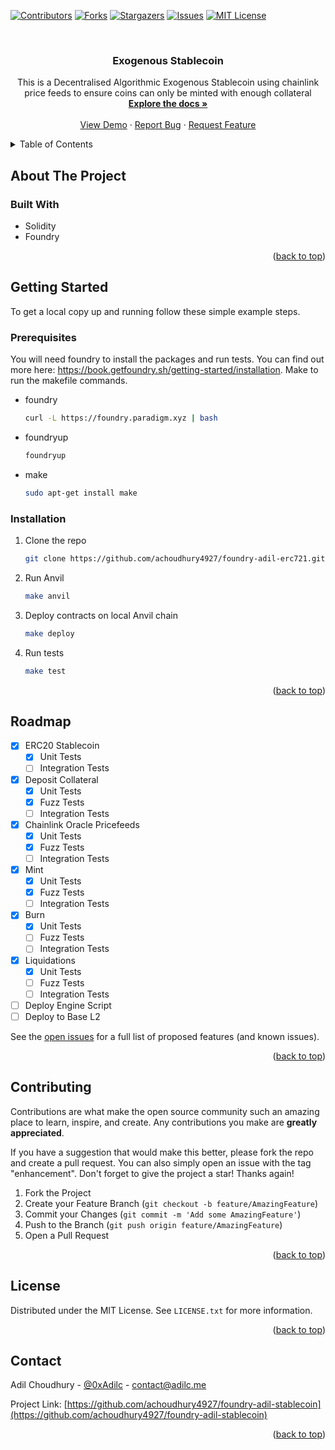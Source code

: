<!-- Improved compatibility of back to top link: See: https://github.com/othneildrew/Best-README-Template/pull/73 -->

<a name="readme-top"></a>

<!--
*** Thanks for checking out the Best-README-Template. If you have a suggestion
*** that would make this better, please fork the repo and create a pull request
*** or simply open an issue with the tag "enhancement".
*** Don't forget to give the project a star!
*** Thanks again! Now go create something AMAZING! :D
-->

<!-- PROJECT SHIELDS -->
<!--
*** I'm using markdown "reference style" links for readability.
*** Reference links are enclosed in brackets [ ] instead of parentheses ( ).
*** See the bottom of this document for the declaration of the reference variables
*** for contributors-url, forks-url, etc. This is an optional, concise syntax you may use.
*** https://www.markdownguide.org/basic-syntax/#reference-style-links
-->

[![Contributors][contributors-shield]][contributors-url]
[![Forks][forks-shield]][forks-url]
[![Stargazers][stars-shield]][stars-url]
[![Issues][issues-shield]][issues-url]
[![MIT License][license-shield]][license-url]

<!-- PROJECT LOGO -->
<br />

<h3 align="center">Exogenous Stablecoin</h3>

  <p align="center">
    This is a Decentralised Algorithmic Exogenous Stablecoin using chainlink price feeds to ensure coins can only be minted with enough collateral
    <br />
    <a href="https://github.com/achoudhury4927/foundry-adil-stablecoin"><strong>Explore the docs »</strong></a>
    <br />
    <br />
    <a href="https://github.com/achoudhury4927/foundry-adil-stablecoin">View Demo</a>
    ·
    <a href="https://github.com/achoudhury4927/foundry-adil-stablecoin/issues">Report Bug</a>
    ·
    <a href="https://github.com/achoudhury4927/foundry-adil-stablecoin/issues">Request Feature</a>
  </p>
</div>

<!-- TABLE OF CONTENTS -->
<details>
  <summary>Table of Contents</summary>
  <ol>
    <li>
      <a href="#about-the-project">About The Project</a>
      <ul>
        <li><a href="#built-with">Built With</a></li>
      </ul>
    </li>
    <li>
      <a href="#getting-started">Getting Started</a>
      <ul>
        <li><a href="#prerequisites">Prerequisites</a></li>
        <li><a href="#installation">Installation</a></li>
      </ul>
    </li>
    <li><a href="#roadmap">Roadmap</a></li>
    <li><a href="#contributing">Contributing</a></li>
    <li><a href="#license">License</a></li>
    <li><a href="#contact">Contact</a></li>
  </ol>
</details>

<!-- ABOUT THE PROJECT -->

## About The Project

### Built With

- Solidity
- Foundry

<p align="right">(<a href="#readme-top">back to top</a>)</p>

<!-- GETTING STARTED -->

## Getting Started

To get a local copy up and running follow these simple example steps.

### Prerequisites

You will need foundry to install the packages and run tests. You can find out more here: https://book.getfoundry.sh/getting-started/installation. Make to run the makefile commands.

- foundry

  ```sh
  curl -L https://foundry.paradigm.xyz | bash
  ```

- foundryup

  ```sh
  foundryup
  ```

- make
  ```sh
  sudo apt-get install make
  ```

### Installation

1. Clone the repo
   ```sh
   git clone https://github.com/achoudhury4927/foundry-adil-erc721.git
   ```
2. Run Anvil
   ```sh
   make anvil
   ```
3. Deploy contracts on local Anvil chain
   ```sh
   make deploy
   ```
4. Run tests
   ```sh
   make test
   ```

<p align="right">(<a href="#readme-top">back to top</a>)</p>

<!-- ROADMAP -->

## Roadmap

- [x] ERC20 Stablecoin
  - [x] Unit Tests
  - [ ] Integration Tests
- [x] Deposit Collateral
  - [x] Unit Tests
  - [x] Fuzz Tests
  - [ ] Integration Tests
- [x] Chainlink Oracle Pricefeeds
  - [x] Unit Tests
  - [x] Fuzz Tests
  - [ ] Integration Tests
- [x] Mint
  - [x] Unit Tests
  - [x] Fuzz Tests
  - [ ] Integration Tests
- [x] Burn
  - [x] Unit Tests
  - [ ] Fuzz Tests
  - [ ] Integration Tests
- [x] Liquidations
  - [x] Unit Tests
  - [ ] Fuzz Tests
  - [ ] Integration Tests
- [ ] Deploy Engine Script
- [ ] Deploy to Base L2

See the [open issues](https://github.com/achoudhury4927/foundry-adil-stablecoin/issues) for a full list of proposed features (and known issues).

<p align="right">(<a href="#readme-top">back to top</a>)</p>

<!-- CONTRIBUTING -->

## Contributing

Contributions are what make the open source community such an amazing place to learn, inspire, and create. Any contributions you make are **greatly appreciated**.

If you have a suggestion that would make this better, please fork the repo and create a pull request. You can also simply open an issue with the tag "enhancement".
Don't forget to give the project a star! Thanks again!

1. Fork the Project
2. Create your Feature Branch (`git checkout -b feature/AmazingFeature`)
3. Commit your Changes (`git commit -m 'Add some AmazingFeature'`)
4. Push to the Branch (`git push origin feature/AmazingFeature`)
5. Open a Pull Request

<p align="right">(<a href="#readme-top">back to top</a>)</p>

<!-- LICENSE -->

## License

Distributed under the MIT License. See `LICENSE.txt` for more information.

<p align="right">(<a href="#readme-top">back to top</a>)</p>

<!-- CONTACT -->

## Contact

Adil Choudhury - [@0xAdilc](https://twitter.com/0xAdilc) - contact@adilc.me

Project Link: [https://github.com/achoudhury4927/foundry-adil-stablecoin](https://github.com/achoudhury4927/foundry-adil-stablecoin)

<p align="right">(<a href="#readme-top">back to top</a>)</p>

<!-- MARKDOWN LINKS & IMAGES -->
<!-- https://www.markdownguide.org/basic-syntax/#reference-style-links -->

[contributors-shield]: https://img.shields.io/github/contributors/achoudhury4927/foundry-adil-stablecoin.svg?style=for-the-badge
[contributors-url]: https://github.com/achoudhury4927/foundry-adil-stablecoin/graphs/contributors
[forks-shield]: https://img.shields.io/github/forks/achoudhury4927/foundry-adil-stablecoin.svg?style=for-the-badge
[forks-url]: https://github.com/achoudhury4927/foundry-adil-stablecoin/network/members
[stars-shield]: https://img.shields.io/github/stars/achoudhury4927/foundry-adil-stablecoin.svg?style=for-the-badge
[stars-url]: https://github.com/achoudhury4927/foundry-adil-stablecoin/stargazers
[issues-shield]: https://img.shields.io/github/issues/achoudhury4927/foundry-adil-stablecoin.svg?style=for-the-badge
[issues-url]: https://github.com/achoudhury4927/foundry-adil-stablecoin/issues
[license-shield]: https://img.shields.io/github/license/achoudhury4927/foundry-adil-stablecoin.svg?style=for-the-badge
[license-url]: https://github.com/achoudhury4927/foundry-adil-stablecoin/blob/master/LICENSE.txt
[product-screenshot]: images/screenshot.png
